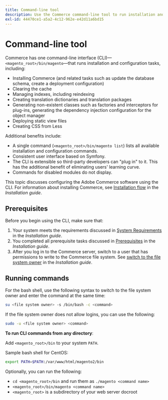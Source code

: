```yaml
---
title: Command-line tool
description: Use the Commerce command-line tool to run installation and configuration tasks.
exl-id: 44470ce1-a5a2-4c12-962e-e42d11a6bd15
---
```

# Command-line tool

Commerce has one command-line interface (CLI)—`<magento_root>/bin/magento`—that runs installation and configuration tasks, including:

- Installing Commerce (and related tasks such as update the database schema, create a deployment configuration)
- Clearing the cache
- Managing indexes, including reindexing
- Creating translation dictionaries and translation packages
- Generating non-existent classes such as factories and interceptors for plug-ins, generating the dependency injection configuration for the object manager
- Deploying static view files
- Creating CSS from Less

Additional benefits include:

- A single command (`<magento_root>/bin/magento list`) lists all available installation and configuration commands.
- Consistent user interface based on Symfony.
- The CLI is extensible so third-party developers can "plug in" to it. This has the additional benefit of eliminating users' learning curve.
- Commands for disabled modules do not display.

This topic discusses configuring the Adobe Commerce software using the CLI. For information about installing Commerce, see [Installation flow](../../installation/overview.md) in the _Installation guide_.

## Prerequisites

Before you begin using the CLI, make sure that:

1. Your system meets the requirements discussed in [System Requirements](../../installation/system-requirements.md) in the _Installation guide_.
1. You completed all prerequisite tasks discussed in [Prerequisites](../../installation/prerequisites/overview.md) in the _Installation guide_.
1. After you log in to the Commerce server, switch to a user that has permissions to write to the Commerce file system. See [switch to the file system owner](../../installation/prerequisites/file-system/overview.md) in the _Installation guide_.

## Running commands

For the bash shell, use the following syntax to switch to the file system owner and enter the command at the same time:

```bash
su <file system owner> -s /bin/bash -c <command>
```

If the file system owner does not allow logins, you can use the following:

```bash
sudo -u <file system owner> <command>
```

**To run CLI commands from any directory**:

Add `<magento_root>/bin` to your system `PATH`.

Sample bash shell for CentOS:

```bash
export PATH=$PATH:/var/www/html/magento2/bin
```

Optionally, you can run the following:

- `cd <magento_root>/bin` and run them as `./magento <command name>`
- `<magento_root>/bin/magento <command name>`
- `<magento_root>` is a subdirectory of your web server docroot
